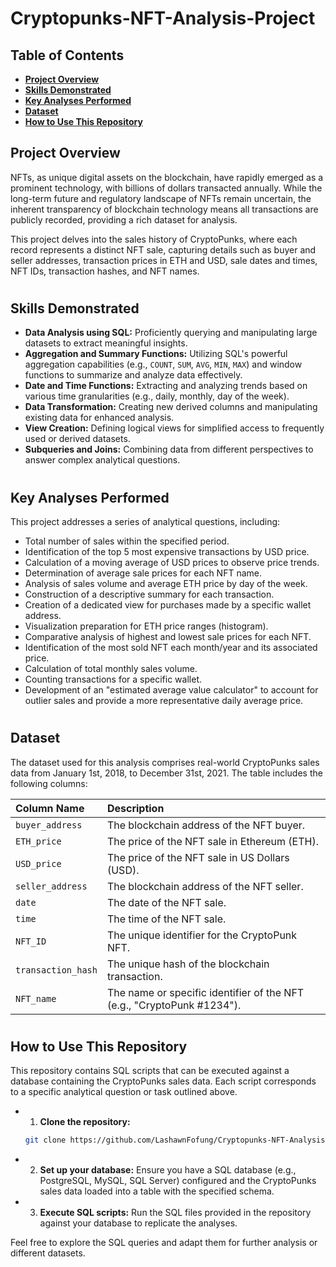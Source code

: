 # Cryptopunks-NFT-Analysis-Project

<h2>Table of Contents</h2>

- [<b>Project Overview</b>](https://github.com/LashawnFofung/Cryptopunks-NFT-Analysis-Project/blob/main/README.md#project-overview)
- [<b>Skills Demonstrated</b>](https://github.com/LashawnFofung/Cryptopunks-NFT-Analysis-Project/blob/main/README.md#skills-demonstrated)
- [<b>Key Analyses Performed</b>]()
- [<b>Dataset</b>]()
- [<b>How to Use This Repository</b>]()


<h2>Project Overview</h2>

NFTs, as unique digital assets on the blockchain, have rapidly emerged as a prominent technology, with billions of dollars transacted annually. While the long-term future and regulatory landscape of NFTs remain uncertain, the inherent transparency of blockchain technology means all transactions are publicly recorded, providing a rich dataset for analysis.

This project delves into the sales history of CryptoPunks, where each record represents a distinct NFT sale, capturing details such as buyer and seller addresses, transaction prices in ETH and USD, sale dates and times, NFT IDs, transaction hashes, and NFT names.

<h1></h1>

<h2>Skills Demonstrated</h2>

- <b>Data Analysis using SQL:</b> Proficiently querying and manipulating large datasets to extract meaningful insights.
- <b>Aggregation and Summary Functions:</b> Utilizing SQL's powerful aggregation capabilities (e.g., `COUNT`, `SUM`, `AVG`, `MIN`, `MAX`) and window functions to summarize and analyze data effectively.
- <b>Date and Time Functions:</b> Extracting and analyzing trends based on various time granularities (e.g., daily, monthly, day of the week).
- <b>Data Transformation:</b> Creating new derived columns and manipulating existing data for enhanced analysis.
- <b>View Creation:</b> Defining logical views for simplified access to frequently used or derived datasets.
- <b>Subqueries and Joins:</b> Combining data from different perspectives to answer complex analytical questions.

<h1></h1>

<h2>Key Analyses Performed</h2>

This project addresses a series of analytical questions, including:
- Total number of sales within the specified period.
- Identification of the top 5 most expensive transactions by USD price.
- Calculation of a moving average of USD prices to observe price trends.
- Determination of average sale prices for each NFT name.
- Analysis of sales volume and average ETH price by day of the week.
- Construction of a descriptive summary for each transaction.
- Creation of a dedicated view for purchases made by a specific wallet address.
- Visualization preparation for ETH price ranges (histogram).
- Comparative analysis of highest and lowest sale prices for each NFT.
- Identification of the most sold NFT each month/year and its associated price.
- Calculation of total monthly sales volume.
- Counting transactions for a specific wallet.
- Development of an "estimated average value calculator" to account for outlier sales and provide a more representative daily average price.

<h1></h1>

<h2>Dataset</h2>

The dataset used for this analysis comprises real-world CryptoPunks sales data from January 1st, 2018, to December 31st, 2021. The table includes the following columns:

| Column Name      | Description                                     |
| :--------------- | :---------------------------------------------- |
| `buyer_address`  | The blockchain address of the NFT buyer.        |
| `ETH_price`      | The price of the NFT sale in Ethereum (ETH).    |
| `USD_price`      | The price of the NFT sale in US Dollars (USD).  |
| `seller_address` | The blockchain address of the NFT seller.       |
| `date`           | The date of the NFT sale.                       |
| `time`           | The time of the NFT sale.                       |
| `NFT_ID`         | The unique identifier for the CryptoPunk NFT.   |
| `transaction_hash` | The unique hash of the blockchain transaction.  |
| `NFT_name`       | The name or specific identifier of the NFT (e.g., "CryptoPunk #1234"). |

<h1></h1>
  
<h2>How to Use This Repository</h2>

This repository contains SQL scripts that can be executed against a database containing the CryptoPunks sales data. Each script corresponds to a specific analytical question or task outlined above.
- 1.	<b>Clone the repository:</b>
  ```bash
  git clone https://github.com/LashawnFofung/Cryptopunks-NFT-Analysis-Project.git
  ```
- 2.	<b>Set up your database:</b> Ensure you have a SQL database (e.g., PostgreSQL, MySQL, SQL Server) configured and the CryptoPunks sales data loaded into a table with the specified schema.
- 3.	<b>Execute SQL scripts:</b> Run the SQL files provided in the repository against your database to replicate the analyses.

Feel free to explore the SQL queries and adapt them for further analysis or different datasets.

